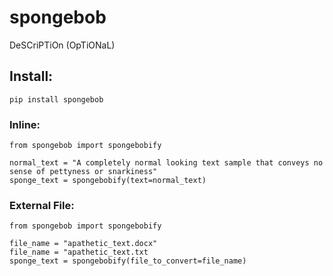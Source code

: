 # spongebob
DeSCriPTiOn (OpTiONaL)



## Install:

    pip install spongebob

### Inline:

    from spongebob import spongebobify
  
    normal_text = "A completely normal looking text sample that conveys no sense of pettyness or snarkiness"
    sponge_text = spongebobify(text=normal_text)
    
### External File:
  
    from spongebob import spongebobify
    
    file_name = "apathetic_text.docx"
    file_name = "apathetic_text.txt
    sponge_text = spongebobify(file_to_convert=file_name)

